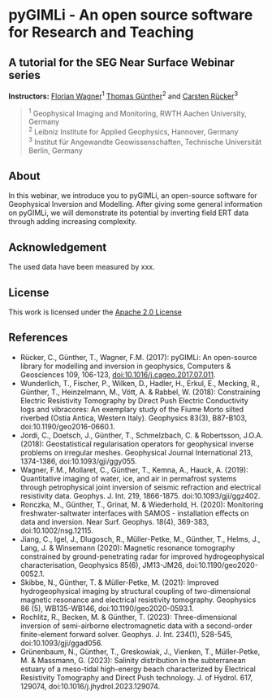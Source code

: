 # pyGIMLi - An open source software for Research and Teaching
## A tutorial for the SEG Near Surface Webinar series

**Instructors:**
[Florian Wagner][florian]<sup>1</sup>
[Thomas Günther][halbmy]<sup>2</sup>
and
[Carsten Rücker][carsten]<sup>3</sup>

> <sup>1</sup>
> Geophysical Imaging and Monitoring, RWTH Aachen University, Germany
> <br>
> <sup>2</sup>
> Leibniz Institute for Applied Geophysics, Hannover, Germany
> <br>
> <sup>3</sup>
> Institut für Angewandte Geowissenschaften, Technische Universität Berlin, Germany

## About

In this webinar, we introduce you to pyGIMLi, an open-source software for Geophysical
Inversion and Modelling. After giving some general information on pyGIMLi, we will
demonstrate its potential by inverting field ERT data through adding increasing 
complexity.

## Acknowledgement

The used data have been measured by xxx.

## License

This work is licensed under the [Apache 2.0 License](https://www.apache.org/licenses/LICENSE-2.0.html)

## References
* Rücker, C., Günther, T., Wagner, F.M. (2017): pyGIMLi: An open-source library for modelling and inversion in geophysics, Computers & Geosciences 109, 106-123, [doi:10.1016/j.cageo.2017.07.011](https://doi.org/10.1016/j.cageo.2017.07.011).
* Wunderlich, T., Fischer, P., Wilken, D., Hadler, H., Erkul, E., Mecking, R., Günther, T., Heinzelmann, M., Vött, A. & Rabbel, W. (2018): Constraining Electric Resistivity Tomography by Direct Push Electric Conductivity logs and vibracores: An exemplary study of the Fiume Morto silted riverbed (Ostia Antica, Western Italy). Geophysics 83(3), B87-B103, doi:10.1190/geo2016-0660.1.
* Jordi, C., Doetsch, J., Günther, T., Schmelzbach, C. & Robertsson, J.O.A. (2018): Geostatistical regularisation operators for geophysical inverse problems on irregular meshes. Geophysical Journal International 213, 1374-1386, doi:10.1093/gji/ggy055.
* Wagner, F.M., Mollaret, C., Günther, T., Kemna, A., Hauck, A. (2019): Quantitative imaging of water, ice, and air in permafrost systems through petrophysical joint inversion of seismic refraction and electrical resistivity data. Geophys. J. Int. 219, 1866-1875. doi:10.1093/gji/ggz402.
* Ronczka, M., Günther, T., Grinat, M. & Wiederhold, H. (2020): Monitoring freshwater-saltwater interfaces with SAMOS - installation effects on data and inversion. Near Surf. Geophys. 18(4), 369-383, doi:10.1002/nsg.12115.
* Jiang, C., Igel, J., Dlugosch, R., Müller-Petke, M., Günther, T., Helms, J., Lang, J. & Winsemann (2020): Magnetic resonance tomography constrained by ground-penetrating radar for improved hydrogeophysical characterisation, Geophysics 85(6), JM13-JM26, doi:10.1190/geo2020-0052.1.
* Skibbe, N., Günther, T. & Müller-Petke, M. (2021): Improved hydrogeophysical imaging by structural coupling of two-dimensional magnetic resonance and electrical resistivity tomography. Geophysics 86 (5), WB135-WB146, doi:10.1190/geo2020-0593.1.
* Rochlitz, R., Becken, M. & Günther, T. (2023): Three-dimensional inversion of semi-airborne electromagnetic data with a second-order finite-element forward solver. Geophys. J. Int. 234(1), 528-545, doi:10.1093/gji/ggad056.
* Grünenbaum, N., Günther, T., Greskowiak, J., Vienken, T., Müller-Petke, M. & Massmann, G. (2023): Salinity distribution in the subterranean estuary of a meso-tidal high-energy beach characterized by Electrical Resistivity Tomography and Direct Push technology. J. of Hydrol. 617, 129074, doi:10.1016/j.jhydrol.2023.129074.

[florian]: https://www.gim.rwth-aachen.de/
[halbmy]: https://www.liag-hannover.de/
[carsten]: https://www.tu.berlin/geophysik/
[pygimli]: https://www.pygimli.org
[gimli]: https://github.com/gimli-org/gimli
[notebooks]: https://github.com/gimli-org/notebooks
[transform2021]: https://github.com/gimli-org/transform2021
[transform2022]: https://github.com/gimli-org/transform2022
[jupyter]: https://jupyter.org/
[colab]: https://colab.research.google.com
[anaconda]: https://www.anaconda.com/download
[jupyterlab]: https://jupyterlab.readthedocs.io
[miniforge]: https://github.com/conda-forge/miniforge
[conda-environ]: https://docs.conda.io/projects/conda/en/latest/user-guide/tasks/manage-environments.html
[environment_yml]: https://github.com/gimli-org/SEGwebinar/environment.yml
